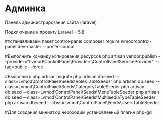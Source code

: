 # Админка
Панель администрирования сайта (laravel)

Подключение к проекту Laravel = 5.8

#Устанавливаем пакет control-panel
composer require lvmod/control-panel:dev-master --prefer-source

#Выполнить команду копирования ресурсов
php artisan vendor:publish --provider="Lvmod\ControlPanel\Providers\ControlPanelServiceProvider" --tag=public --force

#Выполнить
php artisan migrate
php artisan db:seed --class=Lvmod\\ControlPanel\\Seeds\\RolesTableSeeder
php artisan db:seed --class=Lvmod\\ControlPanel\\Seeds\\CategoryTableSeeder
php artisan db:seed --class=Lvmod\\ControlPanel\\Seeds\\MenuTableSeeder
php artisan db:seed --class=Lvmod\\ControlPanel\\Seeds\\MultimediaTypeTableSeeder
php artisan db:seed --class=Lvmod\\ControlPanel\\Seeds\\UsersTableSeeder

#Для создания миниатюр необходим установленный плагин php<version>-gd